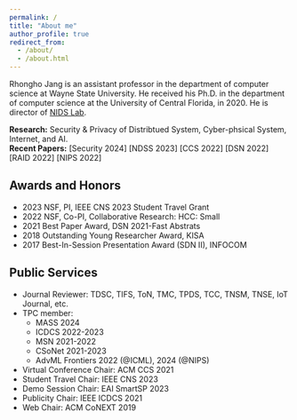 ```yaml
---
permalink: /
title: "About me"
author_profile: true
redirect_from: 
  - /about/
  - /about.html
---
```


Rhongho Jang is an assistant professor in the department of computer science at Wayne State University. He received his Ph.D. in the department of computer science at the University of Central Florida, in 2020. 
He is director of [NIDS Lab](/team/). 

<b>Research:</b> Security & Privacy of Distribtued System, Cyber-phsical System, Internet, and AI.
<br>
<b>Recent Papers:</b>  [Security 2024] [NDSS 2023] [CCS 2022] [DSN 2022] [RAID 2022] [NIPS 2022]


Awards and Honors
---
* 2023 NSF, PI, IEEE CNS 2023 Student Travel Grant 
* 2022 NSF, Co-PI, Collaborative Research: HCC: Small
* 2021 Best Paper Award, DSN 2021-Fast Abstrats
* 2018 Outstanding Young Researcher Award, KISA
* 2017 Best-In-Session Presentation Award (SDN II), INFOCOM

Public Services
---
* Journal Reviewer: TDSC, TIFS, ToN, TMC, TPDS, TCC, TNSM, TNSE, IoT Journal, etc.
* TPC member: 
  * MASS 2024
  * ICDCS 2022-2023
  * MSN 2021-2022 
  * CSoNet 2021-2023
  * AdvML Frontiers 2022 (@ICML), 2024 (@NIPS)
* Virtual Conference Chair: ACM CCS 2021
* Student Travel Chair: IEEE CNS 2023
* Demo Session Chair: EAI SmartSP 2023
* Publicity Chair: IEEE ICDCS 2021
* Web Chair: ACM CoNEXT 2019
